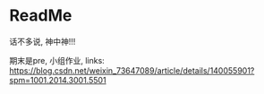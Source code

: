 # ReadMe
话不多说, 神中神!!!

期末是pre, 小组作业, links: https://blog.csdn.net/weixin_73647089/article/details/140055901?spm=1001.2014.3001.5501 
